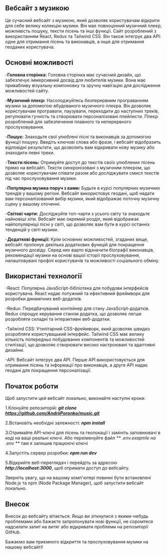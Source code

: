## Вебсайт з музикою

Це сучасний вебсайт з музикою, який дозволяє користувачам відкрити для себе велику колекцію музики. Він має повноцінний музичний плеєр, можливість пошуку, тексти пісень та інші функції. Сайт розроблений з використанням React, Redux та Tailwind CSS. Він також інтегрує два API: одне для отримання пісень та виконавців, а інше для отримання геоданих користувача.

## Основні можливості

-**Головна сторінка:** Головна сторінка має сучасний дизайн, що забезпечує іммерсивний досвід для любителів музики. Вона має привабливу візуальну компоновку та зручну навігацію для дослідження можливостей сайту.

-**Музичний плеєр:** Насолоджуйтесь безперервним програванням музики за допомогою вбудованого музичного плеєра. Він дозволяє користувачам програвати, паузувати, переходити до наступних треків, регулювати гучність та створювати персоналізовані плейлисти. Плеєр розроблений для забезпечення плавного та неперервного прослуховування.

-**Пошук:** Знаходьте свої улюблені пісні та виконавців за допомогою функції пошуку. Введіть ключові слова або фрази, і вебсайт відобразить відповідні результати, що дозволить вам відкривати нову музику або знаходити певні треки.

-**Тексти пісень:** Отримуйте доступ до текстів своїх улюблених пісень прямо на вебсайті. Тексти синхронізовані з музичним плеєром, що дозволяє користувачам співати разом або досліджувати смисл текстів під час прослуховування музики.

-**Популярна музика поруч з вами:** Будьте в курсі популярних музичних трендів у вашому регіоні. Вебсайт використовує геодані, щоб надати вам персоналізований вибір музики, який відображає поточну музичну сцену у вашому оточенні.

-**Світові чарти:** Досліджуйте топ-чарти з усього світу та знаходьте найновіші хіти. Вебсайт має окремий розділ, який відображає найпопулярніші пісні у світі, що дозволяє вам бути в курсі останніх тенденцій у світі музики.

-**Додаткові функції:** Крім основних можливостей, згаданих вище, вебсайт пропонує декілька додаткових функцій для покращення музичного досвіду. Серед них варто відзначити біографії виконавців, рекомендації музики на основі вашої історії прослуховування, налаштовувані профілі користувачів та можливості соціального обміну.

## Використані технології

-React: Популярна JavaScript-бібліотека для побудови інтерфейсів користувача. React надає потужний та ефективний фреймворк для розробки динамічних веб-додатків.

-Redux: Передбачуваний контейнер для стану JavaScript-додатків. Redux спрощує керування станом додатка, що дозволяє легше розробляти складні та інтерактивні веб-додатки.

-Tailwind CSS: Утилітарний CSS-фреймворк, який дозволяє швидко розробляти користувацький інтерфейс. Tailwind CSS має велику кількість попередньо побудованих компонентів та можливостей стилізації, що дозволяє створювати високо настроювані та адаптивні дизайни.

-API: Вебсайт інтегрує два API. Перше API використовується для отримання пісень та інформації про виконавців, а друге API надає геодані для покращення персоналізації.

## Початок роботи

Щоб запустити цей вебсайт локально, виконайте наступні кроки:

1.Клонуйте репозиторій: _**git clone https://github.com/AndriiPoronko/music.git**_

2.Встановіть необхідні залежності: _**npm install**_

3.Отримайте API-ключі для пісень та геолокації і замініть заповнювачі в коді на ваші реальні ключі. Або переіменуйте файл _** .env.exapmle на .env **_ там я залишив працюючі ключі

4.Запустіть сервер розробки: _**npm run dev**_

5.Відкрийте веб-переглядач і перейдіть за адресою _**http://localhost:3000**_, щоб отримати доступ до вебсайту.

Зверніть увагу, що на вашому комп'ютері повинні бути встановлені Node.js та npm (Node Package Manager), щоб запустити вебсайт локально.

## Внесок

Внесок до вебсайту вітається. Якщо ви зіткнулися з якими-небудь проблемами або бажаєте запропонувати нові функції, не соромтеся надсилати запит на витяг або відкривати проблеми на репозиторії GitHub.

Бажаємо вам приємного відкриття та прослуховування музики на нашому вебсайті!
